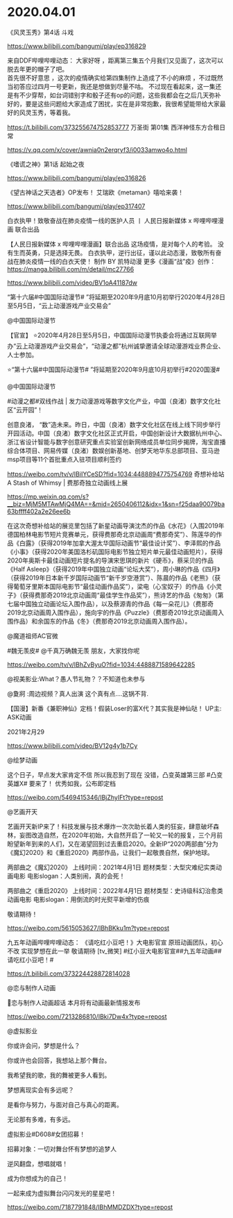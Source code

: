 # 2020.04.01

《风灵玉秀》第4话 斗戏

https://www.bilibili.com/bangumi/play/ep316829

来自DDF哔哩哔哩动态： 大家好呀 ，距离第三集五个月我们又见面了，这次可以脱去年更的帽子了吧。    
首先很不好意思 ，这次的疫情确实给第四集制作上造成了不小的麻烦 ，不过既然当初答应过四月一号更新，我还是想做到尽量不咕。
不过现在看起来，这一集还是有不少穿帮，如台词错别字和骰子还有op的问题，这些我都会在之后几天弥补好的，要是这些问题给大家造成了困扰，实在是非常抱歉，我很希望能带给大家最好的风灵玉秀，等着我。

https://t.bilibili.com/373255674752853777
万圣街 第01集 西洋神怪东方合租日常

https://v.qq.com/x/cover/awnia0n2erqryf3/i0033amwo4o.html


 《嗜谎之神》第1话 起始之夜

https://www.bilibili.com/bangumi/play/ep316826


 《望古神话之天选者》OP发布！ 艾瑞欧《metaman》嘻哈来袭！

https://www.bilibili.com/bangumi/play/ep317407



白衣执甲！致敬奋战在肺炎疫情一线的医护人员 丨 人民日报新媒体 x 哔哩哔哩漫画 联合出品

【人民日报新媒体 x 哔哩哔哩漫画】联合出品 这场疫情，是对每个人的考验。 没有生而英勇，只是选择无畏。 白衣执甲，逆行出征，谨以此动态漫，致敬所有奋战在肺炎疫情一线的白衣天使！ 制作  BY  凯特动漫  更多《漫画“战”疫》创作：https://manga.bilibili.com/m/detail/mc27766

https://www.bilibili.com/video/BV1oA41187dw

 
“第十六届#中国国际动漫节# ”将延期至2020年9月底10月初举行2020年4月28日至5月5日，“云上动漫游戏产业交易会”

@中国国际动漫节                            

【官宣】
⭐️2020年4月28日至5月5日，中国国际动漫节执委会将通过互联网举办“云上动漫游戏产业交易会”，“动漫之都”杭州诚挚邀请全球动漫游戏业界企业、人士参加。

⭐️“第十六届#中国国际动漫节# ”将延期至2020年9月底10月初举行#2020国漫#  

@中国国际动漫节                            

#动漫之都#双线作战 | 发力动漫游戏等数字文化产业，中国（良渚）数字文化社区“云开园”！

创意良渚， “数”造未来。昨日，中国（良渚）数字文化社区在线上线下同步举行开园活动。中国（良渚）数字文化社区正式开启，中国创新设计大数据杭州中心、浙江省设计智能与数字创意研究重点实验室创新网络成员单位同步揭牌，淘宝直播综合体项目、网易传媒（良渚）数娱创新基地、创梦天地华东总部项目、亚马逊msp项目等11个首批重点入驻项目顺利签约

https://weibo.com/tv/v/IBiIYCeSD?fid=1034:4488894775754769
奇想补给站 A Stash of Whimsy | 费那奇独立动画线上展

https://mp.weixin.qq.com/s?__biz=MjM5MTAwMjQ4MA==&mid=2650406112&idx=1&sn=f25daa90079ba63bffff402a2e26ee6b

在这次奇想补给站的展览里包括了新星动画导演沈杰的作品《水花》（入围2019年德国柏林电影节短片竞赛单元，获得费那奇北京动画周“费那奇奖”）、陈莲华的作品《白露》（获得2019年加拿大渥太华国际动画节“最佳设计奖”）、李泽熙的作品《小事》（获得2020年美国洛杉矶国际电影节独立短片单元最佳动画短片），获得2020年奥斯卡最佳动画短片提名的导演宋思琪的新片《硬币》，蔡采贝的作品《Half Asleep》（获得2019年中国独立动画“论坛大奖”），周小琳的作品《四月》（获得2019年日本新千岁国际动画节“新千岁空港赏”）、陈晨的作品《老熊》（获得葡萄牙里斯本国际电影节“最佳动画作品奖”），梁电（心宝奴子）的作品《小灵子》（获得费那奇2019北京动画周“最佳学生作品奖”），熊诗艺的作品《匆匆》（第七届中国独立动画论坛入围作品），以及蔡源青的作品《每一朵花儿》（费那奇2019北京动画周入围作品），施向宇的作品《Puzzle》（费那奇2019北京动画周入围作品）和余国东的作品《冬》（费那奇2019北京动画周入围作品）。

@魔道祖师AC官微                            

#魏无羡皮# @千真万确魏无羡 朋友，大家找你呢

https://weibo.com/tv/v/IBhZvByuO?fid=1034:4488871589642285

@视美影业:What？愚人节礼物？？不知道也未参与

@夐牁 :周边视频？真人出演 这个真有点....这锅不背.



【国漫】新番《兼职神仙》定档！假装Loser的富X代？其实我是神仙哒！ UP主: ASK动画

2021年2月29

https://www.bilibili.com/video/BV12g4y1b7Cy



@绘梦动画                            

‍这个日子，早点发大家肯定不信
所以我忍到了现在
没错，凸变英雄第三部 #凸变英雄X# 要来了！
优秀如我，公布即定档

https://weibo.com/5469415346/IBjZhyIFt?type=repost


@艺画开天                            

艺画开天新IP来了！科技发展与技术爆炸一次次助长着人类的狂妄，肆意破坏森林，妄图改造自然，在2020年初始，大自然开启了一轮又一轮的报复，三个月前盼望新年到来的人们，又在渴望回到过去重启2020。全新IP“2020两部曲”分为《魔幻2020》和《重启2020》两部作品，让我们一起敬畏自然，保护地球。

两部曲之《魔幻2020》
上线时间：2021年4月1日
题材类型：大型灾难纪实类动画电影
电影slogan：人类别闹，真的会死！

两部曲之《重启2020》
上线时间：2022年4月1日
题材类型：史诗级科幻治愈类动画电影
电影slogan：用倒流的时光熨平新增的伤痕

敬请期待！

https://weibo.com/5615053627/IBhBKku1m?type=repost

九五年动画哔哩哔哩动态：
《请吃红小豆吧！》大电影官宣
原班动画团队，初心不改
实现梦想在此一举
敬请期待 [tv_微笑]
#红小豆大电影官宣##九五年动画##请吃红小豆吧！#

https://t.bilibili.com/373224428872814028


@恋与制作人动画                            

恋与制作人动画超话 本月将有动画最新情报发布

https://weibo.com/7213286810/IBki7Dw4x?type=repost


@虚拟影业                            

你或许会问，梦想是什么？

你或许也会回答，我想站上那个舞台。

我希望我的歌，我的舞被更多人看到。

梦想离现实会有多远呢？

是看你与努力，与面对自己与真心的距离。

无论那有多难，有多远。

虚拟影业#D608#女团招募！

招募对象：一切对舞台怀有梦想的追梦人

逆风翻盘，想唱就唱！

成为你想成为的自己！

一起来成为虚拟舞台闪闪发光的星星吧！

https://weibo.com/7187791848/IBhMMDZDX?type=repost



